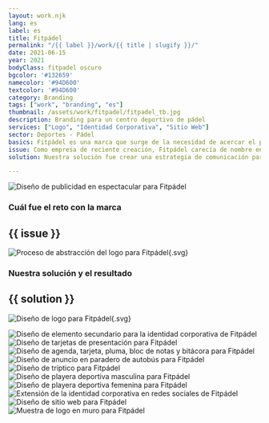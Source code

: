 ```yaml
---
layout: work.njk 
lang: es
label: es
title: Fitpádel
permalink: "/{{ label }}/work/{{ title | slugify }}/"
date: 2021-06-15
year: 2021
bodyClass: fitpadel oscuro
bgcolor: '#132659'
namecolor: '#94D600'
textcolor: '#94D600'
category: Branding
tags: ["work", "branding", "es"]
thumbnail: /assets/work/fitpadel/fitpadel_tb.jpg
description: Branding para un centro deportivo de pádel
services: ["Logo", "Identidad Corporativa", "Sitio Web"]
sector: Deportes - Pádel
basics: Fitpádel es una marca que surge de la necesidad de acercar el pádel a jóvenes en zonas de nivel socioeconómico bajo y medio, a través de canchas de la más alta calidad con la marca Adidas, a un precio accesible. Conformada por un equipo comprometido a extender el gusto por el pádel y acercarlo a más y nuevas generaciones que desean practicarlo al nivel más alto, o bien como un hobby saludable y social.
issue: Como empresa de reciente creación, Fitpádel carecía de nombre en sus inicios, así como de una estrategia de comunicación, logo e identidad. Además, debía apelar a los jóvenes a través de una imagen que resultara atractiva, moderna y dinámica. Se debía lograr una sinergia con Adidas, pues las canchas instaladas están certificadas por la marca alemana.
solution: Nuestra solución fue crear una estrategia de comunicación partiendo de los diferenciadores de la empresa, entre las que destacaban que eran el único negocio de renta de canchas marca Adidas, así como coaches certificados en ese sector de la población. Otro aspecto era su enfoque hacia un sector joven, a quien se le pueda brindar la oportunidad de una vida sana, saludable, una vida fit. Por tal motivo, se opta por Fitpádel, un nombre claro y que no requería mayor explicación. El logo presenta los colores oficiales - verde y azul - de las canchas de pádel Adidas como un reforzador de su vínculo con dicha marca. Como elemento secundario, se opta por la simpleza de un trazo rectangular, en representación de las canchas de pádel, pero a fin de otorgarle mayor dinamismo al trazo, se decide presentar en ángulo, con movimiento. Por último, se crea una identidad dinámica, que juega con la profundidad de los elementos al entrelazarse con las líneas del rectángulo.

---
```


![Diseño de publicidad en espectacular para Fitpádel](/assets/work/fitpadel/fitpadel_anuncio_espectacular.jpg)

<div class="column__2">
    <div class="col__left">
        <h3>Cuál fue el reto con la marca</h3>
    </div>
    <div class="col__right">
        <h2>{{ issue }}</h2>
    </div>
</div>

![Proceso de abstracción del logo para Fitpádel](/assets/work/fitpadel/fitpadel_logo_proceso.svg){.svg}

<div class="column__2 work__column__2">
    <div class="col__left">
        <h3>Nuestra solución y el resultado</h3>
    </div>
    <div class="col__right">
        <h2>{{ solution }}</h2>
    </div>
</div>

![Diseño de logo para Fitpádel](/assets/work/fitpadel/fitpadel_logo.svg){.svg}

![Diseño de elemento secundario para la identidad corporativa de Fitpádel](/assets/work/fitpadel/fitpadel_secundario.jpg)
![Diseño de tarjetas de presentación para Fitpádel](/assets/work/fitpadel/fitpadel_tarjetas.jpg)
![Diseño de agenda, tarjeta, pluma, bloc de notas y bitácora para Fitpádel](/assets/work/fitpadel/fitpadel_agenda_carpeta.jpg)
![Diseño de anuncio en paradero de autobús para Fitpádel](/assets/work/fitpadel/fitpadel_anuncio_paradero.jpg)
![Diseño de tríptico para Fitpádel](/assets/work/fitpadel/fitpadel_triptico.jpg)
![Diseño de playera deportiva masculina para Fitpádel](/assets/work/fitpadel/fitpadel_camisa_hombre.jpg)
![Diseño de playera deportiva femenina para Fitpádel](/assets/work/fitpadel/fitpadel_blusa_mujer.jpg)
![Extensión de la identidad corporativa en redes sociales de Fitpádel](/assets/work/fitpadel/fitpadel_instagram.jpg)
![Diseño de sitio web para Fitpádel](/assets/work/fitpadel/fitpadel_web.jpg)
![Muestra de logo en muro para Fitpádel](/assets/work/fitpadel/fitpadel_fachada.jpg)